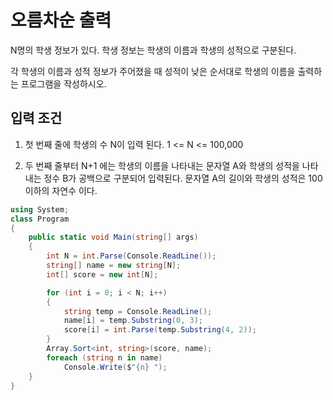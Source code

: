 <h1> 오름차순 출력 </h1>

N명의 학생 정보가 있다. 학생 정보는 학생의 이름과 학생의 성적으로 구분된다. 

각 학생의 이름과 성적 정보가 주어졌을 때 성적이 낮은 순서대로 학생의 이름을 출력하는 프로그램을 작성하시오.

<h2>입력 조건</h2>

1. 첫 번째 줄에 학생의 수 N이 입력 된다. 1 <= N <= 100,000

2. 두 번째 줄부터 N+1 에는 학생의 이름을 나타내는 문자열 A와 학생의 성적을 나타내는 정수 B가 공백으로 구분되어 입력된다. 문자열 A의 길이와 학생의 성적은 100이하의 자연수 이다.

```cs
using System;
class Program
{
    public static void Main(string[] args)
    {
        int N = int.Parse(Console.ReadLine());
        string[] name = new string[N];
        int[] score = new int[N];

        for (int i = 0; i < N; i++)
        {
            string temp = Console.ReadLine();
            name[i] = temp.Substring(0, 3);
            score[i] = int.Parse(temp.Substring(4, 2));
        }
        Array.Sort<int, string>(score, name);
        foreach (string n in name)
            Console.Write($"{n} ");
    }
}
```
